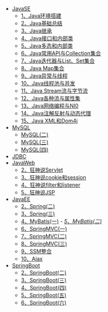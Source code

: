 - [JavaSE](/java/)
  - [1、Java环境搭建](/java/javase/00.java环境搭建.md)
  - [2、Java基础总结](/java/javase/00_java基础大总结.md)
  - [3、Java继承](/java/javase/01_Java继承.md)
  - [4、Java接口和内部类](/java/javase/02_Java_接口和内部类.md)
  - [5、Java多态和内部类](/java/javase/03_Java_多态和内部类.md)
  - [6、Java常用API与Collection集合](/java/javase/04_Java_常用API与Collection集合.md)
  - [7、Java迭代器与List、Set集合](/java/javase/05_Java_迭代器与List、Set集合.md)
  - [8、Java Map集合](/java/javase/06_Java_Map集合.md)
  - [9、Java异常与线程](/java/javase/07_Java_异常与线程.md)
  - [10、Java线程池与并发](/java/javase/08_Java_线程池与并发.md)
  - [11、Java Stream流与字节流](/java/javase/09_Java_Stream流与字节流.md)
  - [12、Java各种流与属性集](/java/javase/10_Java_各种流与属性集.md)
  - [13、Java网络编程与NI0](/java/javase/11_Java_网络编程与NIO.md)
  - [14、Java注解反射与动态代理](/java/javase/12_Java_注解反射与动态代理.md)
  - [15、Java XML和Dom4j](/java/javase/13_Java_XML和Dom4j.md)
- [MySQL](/java/mysql/黑马MySQL(一).md)
  - [MySQL(二)](/java/mysql/黑马MySQL(二).md)
  - [MySQL(三)](/java/mysql/黑马MySQL(三).md)
  - [MySQL(四)](/java/mysql/黑马MySQL(四).md)
- [JDBC](/java/jdbc/狂神说JDBC.md)
- [JavaWeb](/java/javaweb/狂神说Tomcat.md)
  - [2、狂神说Servlet](/java/javaweb/狂神说Servlet.md)
  - [3、狂神说cookie和session](/java/javaweb/cookie和session.md)
  - [4、狂神说filter和listener](/java/javaweb/过滤器和监听器.md)
  - [5、狂神说JSP](/java/javaweb/狂神说JSP.md)
- [JavaEE](/java/javaee/传智spring(一).md)
  - [2、Spring(二)](/java/javaee/传智spring(二).md)
  - [3、Spring(三)](/java/javaee/传智spring(三).md)
  - [4、MyBatis(一)](/java/javaee/传智mybatis.md)
  _- [5、MyBatis(二)](/java/javaee/传智mybatis(二).md)_
  - [6、SpringMVC(一)](/java/javaee/传智springMVC.md)
  - [7、SpringMVC(二)](/java/javaee/传智springMVC(二).md)
  - [8、SpringMVC(三)](/java/javaee/传智springMVC(三).md)
  - [9、SSM整合](/java/javaee/SSM整合.md)
  - [10、Ajax](/java/javaee/SSM框架课程扩展之Ajax学习.md)
- [SpringBoot](/java/springboot/三更SpringBoot(一).md)
  - [2、SpringBoot(二)](/java/springboot/三更SpringBoot(二).md)
  - [3、SpringBoot(三)](/java/springboot/三更SpringBoot(三).md)
  - [4、SpringBoot(四)](/java/springboot/三更SpringBoot(四).md)
  - [5、SpringBoot(五)](/java/springboot/三更SpringBoot(五).md)
  - [6、SpringBoot(六)](/java/springboot/三更SpringBoot(六).md)
